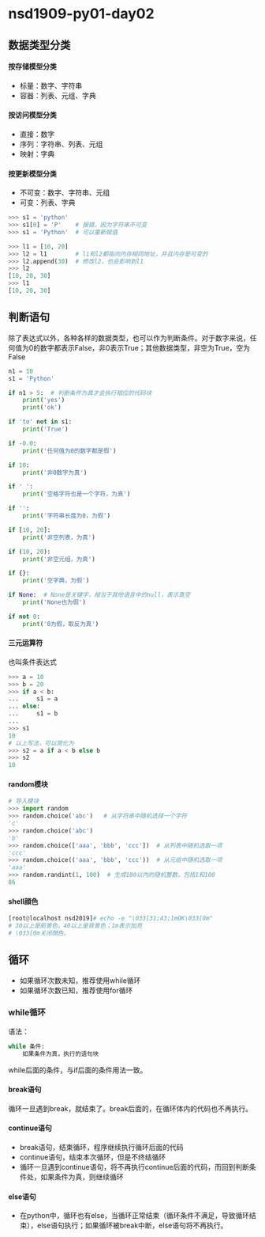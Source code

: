 # nsd1909-py01-day02

## 数据类型分类

#### 按存储模型分类

- 标量：数字、字符串
- 容器：列表、元组、字典

#### 按访问模型分类

- 直接：数字
- 序列：字符串、列表、元组
- 映射：字典

#### 按更新模型分类

- 不可变：数字、字符串、元组
- 可变：列表、字典

```python
>>> s1 = 'python'
>>> s1[0] = 'P'    # 报错，因为字符串不可变
>>> s1 = 'Python'  # 可以重新赋值

>>> l1 = [10, 20]
>>> l2 = l1        # l1和l2都指向内存相同地址，并且内存是可变的
>>> l2.append(30)  # 修改l2，也会影响到l1
>>> l2
[10, 20, 30]
>>> l1
[10, 20, 30]
```

## 判断语句

除了表达式以外，各种各样的数据类型，也可以作为判断条件。对于数字来说，任何值为0的数字都表示False，非0表示True；其他数据类型，非空为True，空为False

```python
n1 = 10
s1 = 'Python'

if n1 > 5:  # 判断条件为真才会执行相应的代码块
    print('yes')
    print('ok')

if 'to' not in s1:
    print('True')

if -0.0:
    print('任何值为0的数字都是假')

if 10:
    print('非0数字为真')

if ' ':
    print('空格字符也是一个字符，为真')

if '':
    print('字符串长度为0，为假')

if [10, 20]:
    print('非空列表，为真')

if (10, 20):
    print('非空元组，为真')

if {}:
    print('空字典，为假')

if None:  # None是关键字，相当于其他语言中的null，表示真空
    print('None也为假')

if not 0:
    print('0为假，取反为真')

```

#### 三元运算符

也叫条件表达式

```python
>>> a = 10
>>> b = 20
>>> if a < b:
...     s1 = a
... else:
...     s1 = b
... 
>>> s1
10
# 以上写法，可以简化为
>>> s2 = a if a < b else b
>>> s2
10
```

#### random模块

```python
# 导入模块
>>> import random
>>> random.choice('abc')   # 从字符串中随机选择一个字符
'c'
>>> random.choice('abc')
'b'
>>> random.choice(['aaa', 'bbb', 'ccc'])  # 从列表中随机选取一项
'ccc'
>>> random.choice(('aaa', 'bbb', 'ccc'))  # 从元组中随机选取一项
'aaa'
>>> random.randint(1, 100)  # 生成100以内的随机整数，包括1和100
86

```

#### shell顔色

```python
[root@localhost nsd2019]# echo -e "\033[31;43;1mOK\033[0m"
# 30以上是前景色，40以上是背景色；1m表示加亮
# \033[0m关闭顔色。
```

## 循环

- 如果循环次数未知，推荐使用while循环
- 如果循环次数已知，推荐使用for循环

### while循环

语法：

```python
while 条件:
    如果条件为真，执行的语句块
```

while后面的条件，与if后面的条件用法一致。

#### break语句

循环一旦遇到break，就结束了。break后面的，在循环体内的代码也不再执行。

#### continue语句

- break语句，结束循环，程序继续执行循环后面的代码
- continue语句，结束本次循环，但是不终结循环
- 循环一旦遇到continue语句，将不再执行continue后面的代码，而回到判断条件处，如果条件为真，则继续循环

#### else语句

- 在python中，循环也有else，当循环正常结束（循环条件不满足，导致循环结束），else语句执行；如果循环被break中断，else语句将不再执行。







